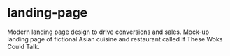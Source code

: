 # landing-page
Modern landing page design to drive conversions and sales. Mock-up landing page 
of fictional Asian cuisine and restaurant called If These Woks Could Talk. 
